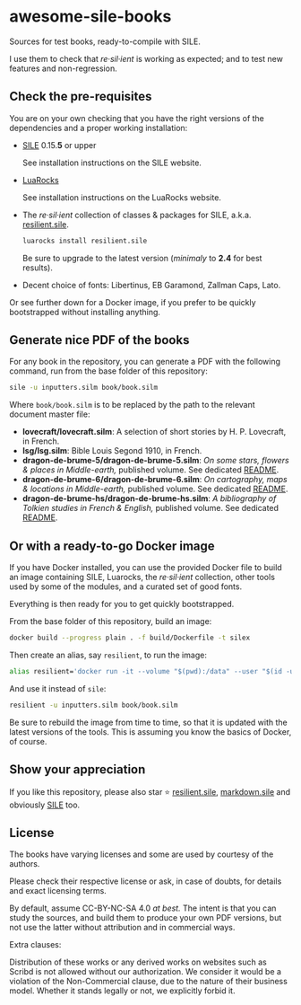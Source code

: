 # awesome-sile-books

Sources for test books, ready-to-compile with SILE.

I use them to check that _re·sil·ient_ is working as expected; and to test new features and non-regression.

## Check the pre-requisites

You are on your own checking that you have the right versions of the dependencies and a proper working installation:

- [SILE](https://github.com/sile-typesetter/sile) 0.15.**5** or upper

  See installation instructions on the SILE website.

- [LuaRocks](https://luarocks.org/)

  See installation instructions on the LuaRocks website.

- The _re·sil·ient_ collection of classes & packages for SILE, a.k.a. [resilient.sile](https://github.com/Omikhleia/resilient.sile).

  ```bash
  luarocks install resilient.sile
  ```

  Be sure to upgrade to the latest version (_minimaly_ to **2.4** for best results).

- Decent choice of fonts: Libertinus, EB Garamond, Zallman Caps, Lato.

Or see further down for a Docker image, if you prefer to be quickly bootstrapped without installing anything.

## Generate nice PDF of the books

For any book in the repository, you can generate a PDF with the following command, run from the base folder of this repository:

```bash
sile -u inputters.silm book/book.silm
```

Where `book/book.silm` is to be replaced by the path to the relevant document master file:

- **lovecraft/lovecraft.silm**: A selection of short stories by H. P. Lovecraft, in French.
- **lsg/lsg.silm**: Bible Louis Segond 1910, in French.
- **dragon-de-brume-5/dragon-de-brume-5.silm**: _On some stars, flowers & places in Middle-earth,_ published volume. See dedicated [README](dragon-de-brume-5/README.md).
- **dragon-de-brume-6/dragon-de-brume-6.silm**: _On cartography, maps & locations in Middle-earth,_ published volume. See dedicated [README](dragon-de-brume-6/README.md).
- **dragon-de-brume-hs/dragon-de-brume-hs.silm**: _A bibliography of Tolkien studies in French & English,_ published volume. See dedicated [README](dragon-de-brume-hs/README.md).

## Or with a ready-to-go Docker image

If you have Docker installed, you can use the provided Docker file to build an image containing SILE, Luarocks, the _re·sil·ient_ collection, other tools used by some of the modules, and a curated set of good fonts.

Everything is then ready for you to get quickly bootstrapped.

From the base folder of this repository, build an image:

```bash
docker build --progress plain . -f build/Dockerfile -t silex
```

Then create an alias, say `resilient`, to run the image:

```bash
alias resilient='docker run -it --volume "$(pwd):/data" --user "$(id -u):$(id -g)" silex'
```

And use it instead of `sile`:

```bash
resilient -u inputters.silm book/book.silm
```

Be sure to rebuild the image from time to time, so that it is updated with the latest versions of the tools.
This is assuming you know the basics of Docker, of course.

## Show your appreciation

If you like this repository, please also star ⭐ [resilient.sile](https://github.com/Omikhleia/resilient.sile), [markdown.sile](https://github.com/Omikhleia/markdown.sile) and obviously [SILE](https://github.com/sile-typesetter/sile) too.

## License

The books have varying licenses and some are used by courtesy of the authors.

Please check their respective license or ask, in case of doubts, for details and exact licensing terms.

By default, assume CC-BY-NC-SA 4.0 _at best._
The intent is that you can study the sources, and build them to produce your own PDF versions, but not use the latter without attribution and in commercial ways.

Extra clauses:

Distribution of these works or any derived works on websites such as Scribd is not allowed without our authorization.
We consider it would be a violation of the Non-Commercial clause, due to the nature of their business model.
Whether it stands legally or not, we explicitly forbid it.
